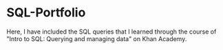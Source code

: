 # SQL-Portfolio

Here, I have included the SQL queries that I learned through the course of "Intro to SQL: Querying and managing data" on Khan Academy.
